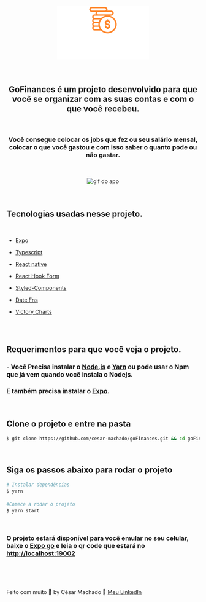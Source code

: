 <div align="center">
  <img src="./src/assets/logo.svg" alt="Gofinances
  ">
</div>

<br />
<br />

<h2 align="center" font-size="30px">
  GoFinances é um projeto desenvolvido para que você se organizar com as suas contas e com o que você recebeu.
</h2>
<br />

<h3 align="center" >
Você consegue colocar os jobs que fez ou seu salário mensal, colocar o que você gastou e com isso saber o quanto pode ou não gastar.
</h3>
<br />
<br />

<div align="center">
<img  src=".github/finances.gif" alt="gif do app" >
</div>
<br /><br />

## Tecnologias usadas nesse projeto.

<br />

- [Expo](https://expo.io/)

- [Typescript](https://www.typescriptlang.org/)

- [React native](https://reactnative.dev/)

- [React Hook Form](https://react-hook-form.com/)

- [Styled-Components](https://styled-components.com/)

- [Date Fns](https://date-fns.org/)

- [Victory Charts](https://formidable.com/open-source/victory/)

<br /><br />

## Requerimentos para que você veja o projeto.

### - Você Precisa instalar o [Node.js](https://nodejs.org/en/download/) e [Yarn](https://yarnpkg.com/) ou pode usar o Npm que já vem quando você instala o Nodejs.

### E também precisa instalar o [Expo](https://expo.io/).

<br />

## Clone o projeto e entre na pasta

```bash
$ git clone https://github.com/cesar-machado/goFinances.git && cd goFinances
```

<br />

## Siga os passos abaixo para rodar o projeto

```bash
# Instalar dependências
$ yarn

#Comece a rodar o projeto
$ yarn start
```

<br />

### O projeto estará disponível para você emular no seu celular, baixe o [Expo go](https://expo.dev/client) e leia o qr code que estará no [http://localhost:19002](http://localhost:19002)

<br />
<br />

<br />

Feito com muito 💜 by César Machado 👋 [Meu LinkedIn](https://www.linkedin.com/in/cesar-mach/)
